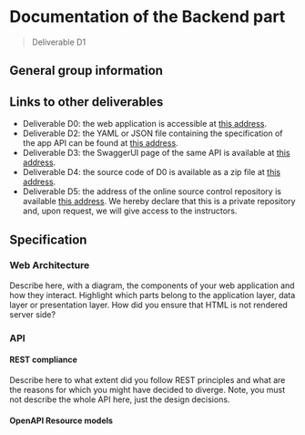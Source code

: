 # Documentation of the Backend part

> Deliverable D1

## General group information

## Links to other deliverables

- Deliverable D0: the web application is accessible at
[this address](https://example.com).
- Deliverable D2: the YAML or JSON file containing the specification of the app
API can be found at [this address](https://example.com/backend/spec.yaml).
- Deliverable D3: the SwaggerUI page of the same API is available at
[this address](https://example.com/backend/swaggerui).
- Deliverable D4: the source code of D0 is available as a zip file at
[this address](https://example.com/backend/app.zip).
- Deliverable D5: the address of the online source control repository is
available [this address](https://examplegit.com). We hereby declare that this
is a private repository and, upon request, we will give access to the
instructors.

## Specification

### Web Architecture

Describe here, with a diagram, the components of your web application and how
they interact. Highlight which parts belong to the application layer, data layer
or presentation layer. How did you ensure that HTML is not rendered server side?

### API

#### REST compliance

Describe here to what extent did you follow REST principles and what are the
reasons for which you might have decided to diverge. Note, you must not describe
the whole API here, just the design decisions.

#### OpenAPI Resource models
